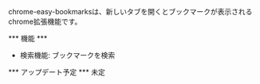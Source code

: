 chrome-easy-bookmarksは、新しいタブを開くとブックマークが表示されるchrome拡張機能です。

*** 機能 ***
- 検索機能: ブックマークを検索

*** アップデート予定 ***
未定
